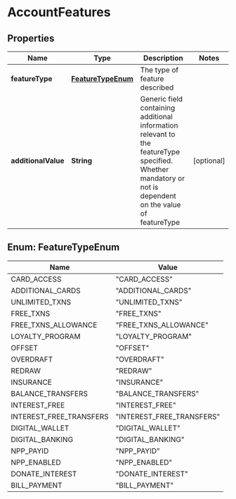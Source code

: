
# AccountFeatures

## Properties
Name | Type | Description | Notes
------------ | ------------- | ------------- | -------------
**featureType** | [**FeatureTypeEnum**](#FeatureTypeEnum) | The type of feature described | 
**additionalValue** | **String** | Generic field containing additional information relevant to the featureType specified. Whether mandatory or not is dependent on the value of featureType |  [optional]


<a name="FeatureTypeEnum"></a>
## Enum: FeatureTypeEnum
Name | Value
---- | -----
CARD_ACCESS | &quot;CARD_ACCESS&quot;
ADDITIONAL_CARDS | &quot;ADDITIONAL_CARDS&quot;
UNLIMITED_TXNS | &quot;UNLIMITED_TXNS&quot;
FREE_TXNS | &quot;FREE_TXNS&quot;
FREE_TXNS_ALLOWANCE | &quot;FREE_TXNS_ALLOWANCE&quot;
LOYALTY_PROGRAM | &quot;LOYALTY_PROGRAM&quot;
OFFSET | &quot;OFFSET&quot;
OVERDRAFT | &quot;OVERDRAFT&quot;
REDRAW | &quot;REDRAW&quot;
INSURANCE | &quot;INSURANCE&quot;
BALANCE_TRANSFERS | &quot;BALANCE_TRANSFERS&quot;
INTEREST_FREE | &quot;INTEREST_FREE&quot;
INTEREST_FREE_TRANSFERS | &quot;INTEREST_FREE_TRANSFERS&quot;
DIGITAL_WALLET | &quot;DIGITAL_WALLET&quot;
DIGITAL_BANKING | &quot;DIGITAL_BANKING&quot;
NPP_PAYID | &quot;NPP_PAYID&quot;
NPP_ENABLED | &quot;NPP_ENABLED&quot;
DONATE_INTEREST | &quot;DONATE_INTEREST&quot;
BILL_PAYMENT | &quot;BILL_PAYMENT&quot;



